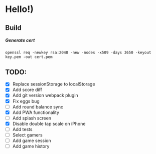 # Hello!)

## Build

##### Generate cert
```openssl req -newkey rsa:2048 -new -nodes -x509 -days 3650 -keyout key.pem -out cert.pem```

## TODO:
- [x] Replace sessionStorage to localStorage
- [x] Add score diff
- [x] Add git version webpack plugin
- [x] Fix eggs bug
- [ ] Add round balance sync
- [x] Add PWA functionality
- [ ] Add splash screen
- [x] Disable double tap scale on iPhone
- [ ] Add tests
- [ ] Select gamers
- [ ] Add game session
- [ ] Add game history
